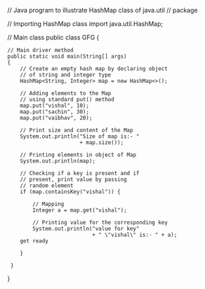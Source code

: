 // Java program to illustrate HashMap class of java.util
// package
 
// Importing HashMap class
import java.util.HashMap;
 
// Main class
public class GFG {
 
    // Main driver method
    public static void main(String[] args)
    {
        // Create an empty hash map by declaring object
        // of string and integer type
        HashMap<String, Integer> map = new HashMap<>();
 
        // Adding elements to the Map
        // using standard put() method
        map.put("vishal", 10);
        map.put("sachin", 30);
        map.put("vaibhav", 20);
 
        // Print size and content of the Map
        System.out.println("Size of map is:- "
                           + map.size());
 
        // Printing elements in object of Map
        System.out.println(map);
 
        // Checking if a key is present and if
        // present, print value by passing
        // random element
        if (map.containsKey("vishal")) {
 
            // Mapping
            Integer a = map.get("vishal");
 
            // Printing value for the corresponding key
            System.out.println("value for key"
                               + " \"vishal\" is:- " + a);
        get ready
        
        }
        
     }
     
     
  }
    